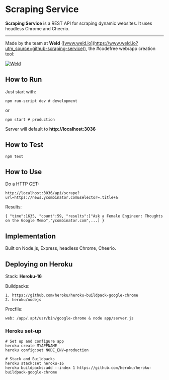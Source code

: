 # Scraping Service

**Scraping Service** is a REST API for scraping dynamic websites. It uses headless Chrome and Cheerio.

----------

Made by the team at **Weld** ([www.weld.io](https://www.weld.io?utm_source=github-scraping-service)), the #codefree web/app creation tool:

[![Weld](https://s3-eu-west-1.amazonaws.com/weld-social-and-blog/gif/weld_explained.gif?v2)](https://www.weld.io?utm_source=github-scraping-service)


## How to Run

Just start with:

	npm run-script dev # development

or

	npm start # production

Server will default to **http://localhost:3036**


## How to Test

	npm test


## How to Use

Do a HTTP GET:

	http://localhost:3036/api/scrape?url=https://news.ycombinator.com&selector=.title+a

Results:

	{ "time":1635, "count":59, "results":["Ask a Female Engineer: Thoughts on the Google Memo","ycombinator.com",...] }


## Implementation

Built on Node.js, Express, headless Chrome, Cheerio.


## Deploying on Heroku

Stack: **Heroku-16**

Buildpacks:

	1. https://github.com/heroku/heroku-buildpack-google-chrome
	2. heroku/nodejs

Procfile:

	web: /app/.apt/usr/bin/google-chrome & node app/server.js

### Heroku set-up

	# Set up and configure app
	heroku create MYAPPNAME
	heroku config:set NODE_ENV=production

	# Stack and Buildpacks
	heroku stack:set heroku-16
	heroku buildpacks:add --index 1 https://github.com/heroku/heroku-buildpack-google-chrome
